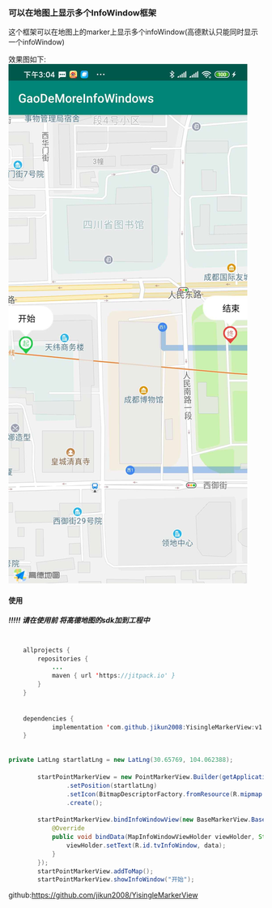 
### 可以在地图上显示多个InfoWindow框架
这个框架可以在地图上的marker上显示多个infoWindow(高德默认只能同时显示一个infoWindow)

效果图如下:
![image](https://raw.githubusercontent.com/zhaoliangAndroid/Picture/master/gaodeinfowindows.jpeg)


#### 使用

##### !!!!! 请在使用前 将高德地图的sdk加到工程中

```java

	allprojects {
		repositories {
			...
			maven { url 'https://jitpack.io' }
		}
	}


	dependencies {
	        implementation 'com.github.jikun2008:YisingleMarkerView:v1.0.4'
	}
	
```


```java 
private LatLng startlatLng = new LatLng(30.65769, 104.062388);

        startPointMarkerView = new PointMarkerView.Builder(getApplicationContext(), getAmap())
                .setPosition(startlatLng)
                .setIcon(BitmapDescriptorFactory.fromResource(R.mipmap.amap_start))
                .create();

        startPointMarkerView.bindInfoWindowView(new BaseMarkerView.BaseInfoWindowView<String>(R.layout.info_window, "start") {
            @Override
            public void bindData(MapInfoWindowViewHolder viewHolder, String data) {
                viewHolder.setText(R.id.tvInfoWindow, data);
            }
        });
        startPointMarkerView.addToMap();
        startPointMarkerView.showInfoWindow("开始");

```
github:https://github.com/jikun2008/YisingleMarkerView

